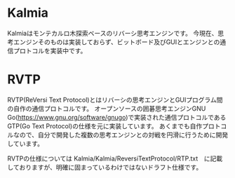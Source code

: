 # Kalmia
Kalmiaはモンテカルロ木探索ベースのリバーシ思考エンジンです。
今現在、思考エンジンそのものは実装しておらず、ビットボード及びGUIとエンジンとの通信プロトコルを実装中です。

# RVTP
RVTP(ReVersi Text Protocol)とはリバーシの思考エンジンとGUIプログラム間の自作の通信プロトコルです。 オープンソースの囲碁思考エンジンGNU Go(https://www.gnu.org/software/gnugo)で実装された通信プロトコルであるGTP(Go Text Protocol)の仕様を元に実装しています。
あくまでも自作プロトコルなので、自分で開発した複数の思考エンジンとの対戦を円滑に行うために開発しています。

RVTPの仕様については Kalmia/Kalmia/ReversiTextProtocol/RTP.txt　に記載しておりますが、明確に固まっているわけではないドラフト仕様です。
